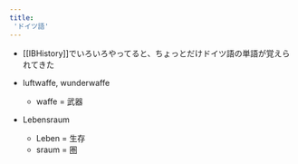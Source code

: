 ```yaml
---
title:
 'ドイツ語'
---
```


- [[IBHistory]]でいろいろやってると、ちょっとだけドイツ語の単語が覚えられてきた

- luftwaffe, wunderwaffe
    - waffe = 武器

- Lebensraum
    - Leben = 生存
    - sraum = 圏
